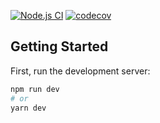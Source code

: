 [![Node.js CI](https://github.com/gbengaoyetade/mens-health/actions/workflows/node.js.yml/badge.svg)](https://github.com/gbengaoyetade/mens-health/actions/workflows/node.js.yml)
[![codecov](https://codecov.io/gh/gbengaoyetade/mens-health/branch/master/graph/badge.svg?token=9XKUR51U44)](https://codecov.io/gh/gbengaoyetade/mens-health)

## Getting Started

First, run the development server:

```bash
npm run dev
# or
yarn dev
```

